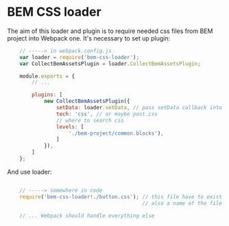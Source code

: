 BEM CSS loader
==============

The aim of this loader and plugin is to require needed css files from BEM project into Webpack one.
It's necessary to set up plugin:

```js
    // -----> in webpack.config.js
    var loader = require('bem-css-loader');
    var CollectBemAssetsPlugin = loader.CollectBemAssetsPlugin;

    module.exports = {
        // ...

        plugins: [
            new CollectBemAssetsPlugin({
                setData: loader.setData, // pass setData callback into plugin
                tech: 'css', // or maybe post.css
                // where to search css
                levels: [
                    './bem-project/common.blocks'),
                ]
            }),
        ]
    };
```

And use loader:

```js

    // -----> somewhere in code
    require('bem-css-loader!./button.css'); // this file have to exist and should be created manually,
                                            // also a name of the file is the name of BEM-block

    // ... Webpack should handle everything else
```
